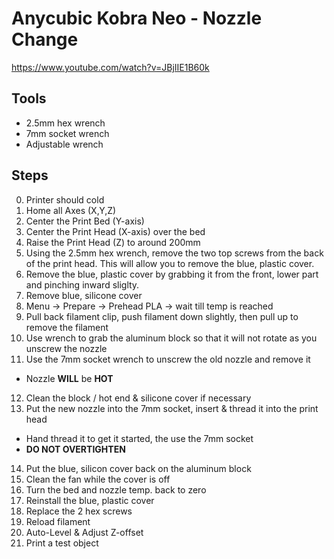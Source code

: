 # Anycubic Kobra Neo - Nozzle Change
https://www.youtube.com/watch?v=JBjIIE1B60k

## Tools
* 2.5mm hex wrench
* 7mm socket wrench
* Adjustable wrench

## Steps
0. Printer should cold
1. Home all Axes (X,Y,Z)
2. Center the Print Bed (Y-axis)
3. Center the Print Head (X-axis) over the bed
4. Raise the Print Head (Z) to around 200mm
5. Using the 2.5mm hex wrench, remove the two top screws from the back of the print head. This will allow you to remove the blue, plastic cover.
6. Remove the blue, plastic cover by grabbing it from the front, lower part and pinching inward sliglty.
7. Remove blue, silicone cover
8. Menu -> Prepare -> Prehead PLA -> wait till temp is reached
9. Pull back filament clip, push filament down slightly, then pull up to remove the filament
10. Use wrench to grab the aluminum block so that it will not rotate as you unscrew the nozzle
11. Use the 7mm socket wrench to unscrew the old nozzle and remove it
   - Nozzle **WILL** be **HOT**
12. Clean the block / hot end & silicone cover if necessary
13. Put the new nozzle into the 7mm socket, insert & thread it into the print head
   - Hand thread it to get it started, the use the 7mm socket
   - **DO NOT OVERTIGHTEN**
14. Put the blue, silicon cover back on the aluminum block
15. Clean the fan while the cover is off
16. Turn the bed and nozzle temp. back to zero
17. Reinstall the blue, plastic cover
18. Replace the 2 hex screws
19. Reload filament
20. Auto-Level & Adjust Z-offset
21. Print a test object

